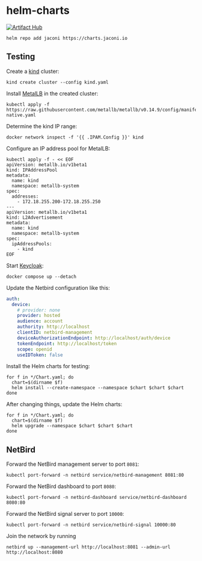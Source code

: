 # helm-charts

[![Artifact Hub](https://img.shields.io/endpoint?url=https://artifacthub.io/badge/repository/jaconi)](https://artifacthub.io/packages/search?repo=jaconi)

```shell
helm repo add jaconi https://charts.jaconi.io
```

## Testing

Create a [kind](https://kind.sigs.k8s.io) cluster:

```shell
kind create cluster --config kind.yaml
```

Install [MetalLB](https://metallb.io) in the created cluster:

```shell
kubectl apply -f https://raw.githubusercontent.com/metallb/metallb/v0.14.9/config/manifests/metallb-native.yaml
```

Determine the kind IP range:

```shell
docker network inspect -f '{{ .IPAM.Config }}' kind
```

Configure an IP address pool for MetalLB:

```shell
kubectl apply -f - << EOF
apiVersion: metallb.io/v1beta1
kind: IPAddressPool
metadata:
  name: kind
  namespace: metallb-system
spec:
  addresses:
    - 172.18.255.200-172.18.255.250
---
apiVersion: metallb.io/v1beta1
kind: L2Advertisement
metadata:
  name: kind
  namespace: metallb-system
spec:
  ipAddressPools:
    - kind
EOF
```

Start [Keycloak](https://www.keycloak.org):

```shell
docker compose up --detach
```

Update the Netbird configuration like this:

```yaml
auth:
  device:
    # provider: none
    provider: hosted
    audience: account
    authority: http://localhost
    clientID: netbird-management
    deviceAuthorizationEndpoint: http://localhost/auth/device
    tokenEndpoint: http://localhost/token
    scope: openid
    useIDToken: false
```

Install the Helm charts for testing:

```shell
for f in */Chart.yaml; do
  chart=$(dirname $f)
  helm install --create-namespace --namespace $chart $chart $chart
done
```

After changing things, update the Helm charts:

```shell
for f in */Chart.yaml; do
  chart=$(dirname $f)
  helm upgrade --namespace $chart $chart $chart
done
```

## NetBird

Forward the NetBird management server to port `8081`:

```shell
kubectl port-forward -n netbird service/netbird-management 8081:80
```

Forward the NetBird dashboard to port `8080`:

```shell
kubectl port-forward -n netbird-dashboard service/netbird-dashboard 8080:80
```

Forward the NetBird signal server to port `10000`:

```shell
kubectl port-forward -n netbird service/netbird-signal 10000:80
```

Join the network by running

```shell
netbird up --management-url http://localhost:8081 --admin-url http://localhost:8080
```
